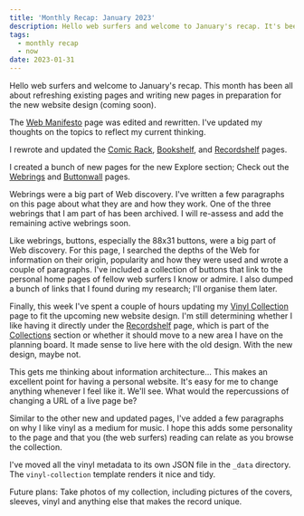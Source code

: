 ```yaml
---
title: 'Monthly Recap: January 2023'
description: Hello web surfers and welcome to January's recap. It's been an exciting month refreshing existing content and adding new content.
tags:
  - monthly recap
  - now
date: 2023-01-31
---
```


Hello web surfers and welcome to January's recap. This month has been all about refreshing existing pages and writing new pages in preparation for the new website design (coming soon).

The [Web Manifesto](/manifesto/) page was edited and rewritten. I've updated my thoughts on the topics to reflect my current thinking.

I rewrote and updated the [Comic Rack](/comics/), [Bookshelf](/bookshelf/), and [Recordshelf](/recordshelf) pages.

I created a bunch of new pages for the new Explore section; Check out the [Webrings](/explore/webrings) and [Buttonwall](/explore/buttonwall) pages.

Webrings were a big part of Web discovery. I've written a few paragraphs on this page about what they are and how they work. One of the three webrings that I am part of has been archived. I will re-assess and add the remaining active webrings soon.

Like webrings, buttons, especially the 88x31 buttons, were a big part of Web discovery. For this page, I searched the depths of the Web for information on their origin, popularity and how they were used and wrote a couple of paragraphs. I've included a collection of buttons that link to the personal home pages of fellow web surfers I know or admire. I also dumped a bunch of links that I found during my research; I'll organise them later.

Finally, this week I've spent a couple of hours updating my [Vinyl Collection](/recordshelf/vinyl/) page to fit the upcoming new website design. I'm still determining whether I like having it directly under the [Recordshelf](/recordshelf/) page, which is part of the [Collections](/collections/) section or whether it should move to a new area I have on the planning board. It made sense to live here with the old design. With the new design, maybe not.

This gets me thinking about information architecture... This makes an excellent point for having a personal website. It's easy for me to change anything whenever I feel like it. We'll see. What would the repercussions of changing a URL of a live page be?

Similar to the other new and updated pages, I've added a few paragraphs on why I like vinyl as a medium for music. I hope this adds some personality to the page and that you (the web surfers) reading can relate as you browse the collection.

I've moved all the vinyl metadata to its own JSON file in the `_data` directory. The `vinyl-collection` template renders it nice and tidy.

Future plans: Take photos of my collection, including pictures of the covers, sleeves, vinyl and anything else that makes the record unique.